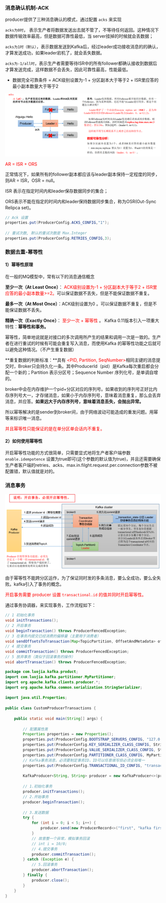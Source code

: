 ### 消息确认机制-ACK

producer提供了三种消息确认的模式，通过配置 `acks` 来实现

`acks为0时`， 表示生产者将数据发送出去就不管了，不等待任何返回。这种情况下数据传输效率最高，但是数据可靠性最低，当 server挂掉的时候就会丢数据；

`acks为1时（默认）`，表示数据发送到Kafka后，经过leader成功接收消息的的确认，才算发送成功，如果leader宕机了，就会丢失数据。

`acks为-1/all时`，表示生产者需要等待ISR中的所有follower都确认接收到数据后才算发送完成，这样数据不会丢失，因此可靠性最高，性能最低。

- 数据完全可靠条件 = ACK级别设置为-1 + 分区副本大于等于2 + ISR里应答的最小副本数量大于等于2

![](images/13.acks参数配置.jpg)

<font color = 'red'> AR = ISR + ORS </font>

正常情况下，如果所有的follower副本都应该与leader副本保持一定程度的同步，则AR = ISR，OSR = null。

ISR 表示在指定时间内和leader保存数据同步的集合；

ORS表示不能在指定的时间内和leader保持数据同步集合，称为OSR(Out-Sync Relipca set)。

```java
// Ack 设置
properties.put(ProducerConfig.ACKS_CONFIG,"1");

// 重试次数, 默认的重试次数是 Max.Integer
properties.put(ProducerConfig.RETRIES_CONFIG,3);
```

### 数据去重-幂等性

#### 1）幂等性原理

在一般的MQ模型中，常有以下的消息通信概念

**至少一次（At Least Once）**： <font color = 'red'> ACK级别设置为-1 + 分区副本大于等于2 + ISR里应答的最小副本数量>=2。</font>可以保证数据不丢失，但是不能保证数据不重复。

**最多一次（At Most Once）**：ACK级别设置为0 。可以保证数据不重复，但是不能保证数据不丢失。

**精确一次（Exactly Once）**： <font color = 'red'>至少一次 + 幂等性 </font>。 Kafka 0.11版本引入一项重大特性：**幂等性和事务。**

幂等性，简单地说就是对接口的多次调用所产生的结果和调用一次是一致的。生产者在进行重试的时候有可能会重复写入消息，而使用Kafka 的幂等性功能之后就可以避免这种情况。（不产生重复数据）

**重复数据的判断标准：**具有 <font color = 'red'><PID, Partition, SeqNumber></font>相同主键的消息提交时，Broker只会持久化一条。其中ProducerId（pid）是Kafka每次重启都会分配一个新的；Partition 表示分区号；Sequence Number 序列化号，是单调自增的。

broker中会在内存维护一个pid+分区对应的序列号。如果收到的序列号正好比内存序列号大一，才存储消息，如果小于内存序列号，意味着消息重复，那么会丢弃消息，并应答。**如果远大于内存序列号，意味着消息丢失，会抛出异常。**

所以幂等解决的是sender到broker间，由于网络波动可能造成的重发问题。用幂等来标识唯一消息。

<font color = 'red'>并且幂等性只能保证的是在单分区单会话内不重复。</font>

#### 2）如何使用幂等性

开启幂等性功能的方式很简单，只需要显式地将生产者客户端参数 `enable.idempotence` 设置为true即可(这个参数的默认值为true)，并且还需要确保生产者客户端的retries、acks、max.in.filght.request.per.connection参数不被配置错，默认值就是对的。

### 消息事务

![](images/14.消息事务.jpg)

由于幂等性不能跨分区运作，为了保证同时发的多条消息，要么全成功，要么全失败。kafka引入了事务的概念。

<font color = 'red'>开启事务需要 producer 设置 `transactional.id` 的值并同时开启幂等性。</font >

通过事务协调器，来实现事务，工作流程如下：

```java
// 1 初始化事务
void initTransactions();
// 2 开启事务
void beginTransaction() throws ProducerFencedException;
// 3 在事务内提交已经消费的偏移量（主要用于消费者）
void sendOffsetsToTransaction(Map<TopicPartition, OffsetAndMetadata> offsets, String consumerGroupId) throws ProducerFencedException;
// 4 提交事务
void commitTransaction() throws ProducerFencedException;
// 5 放弃事务（类似于回滚事务的操作）
void abortTransaction() throws ProducerFencedException;

```



```java
package com.luojia.kafka.product;
import com.luojia.kafka.partitioner.MyPartitioner;
import org.apache.kafka.clients.producer.*;
import org.apache.kafka.common.serialization.StringSerializer;

import java.util.Properties;

public class CustomProducerTransactions {

    public static void main(String[] args) {

        // 配置属性类
        Properties properties = new Properties();
        properties.put(ProducerConfig.BOOTSTRAP_SERVERS_CONFIG, "127.0.0.1:9092");
        properties.put(ProducerConfig.KEY_SERIALIZER_CLASS_CONFIG, StringSerializer.class.getName());
        properties.put(ProducerConfig.VALUE_SERIALIZER_CLASS_CONFIG, StringSerializer.class.getName());
        properties.put(ProducerConfig.PARTITIONER_CLASS_CONFIG, MyPartitioner.class.getName());
        // Kafka事务消息，必须要制定事务ID，ID可以任意填写但必须全局唯一
        properties.put(ProducerConfig.TRANSACTIONAL_ID_CONFIG, "transaction_id_01");

        KafkaProducer<String, String> producer = new KafkaProducer<>(properties);

        // 1.初始化事务
        producer.initTransactions();
        // 2.开始事务
        producer.beginTransaction();

        // 3.发送数据
        try {
            for (int i = 0; i < 5; i++) {
                producer.send(new ProducerRecord<>("first", "kafka first transaction msg : " + i));
            }
            // 故意整一个异常，模拟事务回滚
            // int i = 10/0;
            // 4.提交事务
            producer.commitTransaction();
        } catch (Exception e) {
            // 5.回滚事务
            producer.abortTransaction();
        } finally {
            producer.close();
        }
    }
}
```



